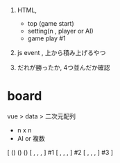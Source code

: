 

1. HTML, 
    - top (game start)
    - setting(n , player or AI) 
    - game play  #1

2. js event , 上から積み上げるやつ
3. だれが勝ったか, 4つ並んだか確認


# board
vue > data > 二次元配列

- n x n
- AI or 複数 


[   () ()  ()
    [ , , , ] #1
    [ , , , ] #2
    [ , , , ] #3
]